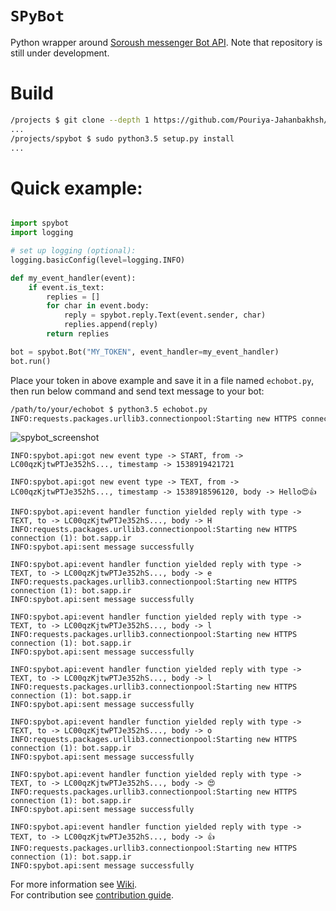 # `SPyBot`
Python wrapper around [Soroush messenger Bot API](https://soroush-app.ir/developer.html). Note that repository is still under development.  


# Build
```sh
/projects $ git clone --depth 1 https://github.com/Pouriya-Jahanbakhsh/spybot && cd spybot
...
/projects/spybot $ sudo python3.5 setup.py install
...
```

# Quick example:
```python

import spybot
import logging

# set up logging (optional):
logging.basicConfig(level=logging.INFO)

def my_event_handler(event):
    if event.is_text:
        replies = []
        for char in event.body:
            reply = spybot.reply.Text(event.sender, char)
            replies.append(reply)
        return replies

bot = spybot.Bot("MY_TOKEN", event_handler=my_event_handler)
bot.run()
```
Place your token in above example and save it in a file named `echobot.py`, then run below command and send text message to your bot:  
```sh
/path/to/your/echobot $ python3.5 echobot.py
INFO:requests.packages.urllib3.connectionpool:Starting new HTTPS connection (1): bot.sapp.ir
```

![spybot_screenshot](https://user-images.githubusercontent.com/20663776/46582566-80a3d500-ca38-11e8-9ab8-3f20df22de3d.jpg)

```
INFO:spybot.api:got new event type -> START, from -> LC00qzKjtwPTJe352hS..., timestamp -> 1538919421721

INFO:spybot.api:got new event type -> TEXT, from -> LC00qzKjtwPTJe352hS..., timestamp -> 1538918596120, body -> Hello😍👍

INFO:spybot.api:event handler function yielded reply with type -> TEXT, to -> LC00qzKjtwPTJe352hS..., body -> H
INFO:requests.packages.urllib3.connectionpool:Starting new HTTPS connection (1): bot.sapp.ir
INFO:spybot.api:sent message successfully

INFO:spybot.api:event handler function yielded reply with type -> TEXT, to -> LC00qzKjtwPTJe352hS..., body -> e
INFO:requests.packages.urllib3.connectionpool:Starting new HTTPS connection (1): bot.sapp.ir
INFO:spybot.api:sent message successfully

INFO:spybot.api:event handler function yielded reply with type -> TEXT, to -> LC00qzKjtwPTJe352hS..., body -> l
INFO:requests.packages.urllib3.connectionpool:Starting new HTTPS connection (1): bot.sapp.ir
INFO:spybot.api:sent message successfully

INFO:spybot.api:event handler function yielded reply with type -> TEXT, to -> LC00qzKjtwPTJe352hS..., body -> l
INFO:requests.packages.urllib3.connectionpool:Starting new HTTPS connection (1): bot.sapp.ir
INFO:spybot.api:sent message successfully

INFO:spybot.api:event handler function yielded reply with type -> TEXT, to -> LC00qzKjtwPTJe352hS..., body -> o
INFO:requests.packages.urllib3.connectionpool:Starting new HTTPS connection (1): bot.sapp.ir
INFO:spybot.api:sent message successfully

INFO:spybot.api:event handler function yielded reply with type -> TEXT, to -> LC00qzKjtwPTJe352hS..., body -> 😍
INFO:requests.packages.urllib3.connectionpool:Starting new HTTPS connection (1): bot.sapp.ir
INFO:spybot.api:sent message successfully

INFO:spybot.api:event handler function yielded reply with type -> TEXT, to -> LC00qzKjtwPTJe352hS..., body -> 👍
INFO:requests.packages.urllib3.connectionpool:Starting new HTTPS connection (1): bot.sapp.ir
INFO:spybot.api:sent message successfully

```

For more information see [Wiki](https://github.com/Pouriya-Jahanbakhsh/spybot/wiki).  
For contribution see [contribution guide]().
